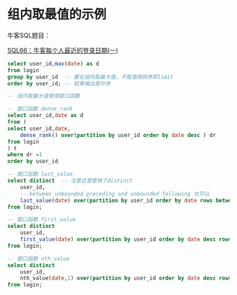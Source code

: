 # 组内取最值的示例

牛客SQL题目：

[SQL66：牛客每个人最近的登录日期(一)](https://github.com/ZGG2016/sql-practice-niuke/blob/master/SQL66%EF%BC%9A%E7%89%9B%E5%AE%A2%E6%AF%8F%E4%B8%AA%E4%BA%BA%E6%9C%80%E8%BF%91%E7%9A%84%E7%99%BB%E5%BD%95%E6%97%A5%E6%9C%9F(%E4%B8%80).md)

```sql
select user_id,max(date) as d
from login
group by user_id  -- 要在组内取最大值，不能使用排序和limit
order by user_id; -- 结果输出是升序

-- 组内取最大值使用窗口函数

-- 窗口函数 dense_rank
select user_id,date as d
from (
select user_id,date,
    dense_rank() over(partition by user_id order by date desc ) dr
from login
) t
where dr =1
order by user_id

-- 窗口函数 last_value
select distinct  -- 注意这里使用了distinct
    user_id,
    -- between unbounded preceding and unbounded following 也可以
    last_value(date) over(partition by user_id order by date rows between current row and unbounded following) as d
from login;

-- 窗口函数 first_value
select distinct
    user_id,
    first_value(date) over(partition by user_id order by date desc rows between unbounded preceding and unbounded following) as d
from login;

-- 窗口函数 nth_value
select distinct
    user_id,
    nth_value(date,1) over(partition by user_id order by date desc rows between unbounded preceding and unbounded following) as d
from login;
```